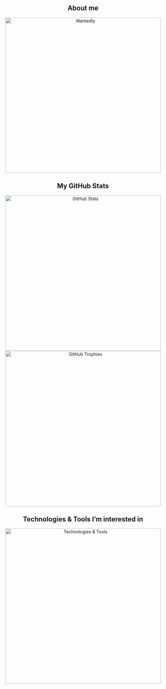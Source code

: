 <h2 align="center">About me</h2>
<p align="center">
    <a href="https://www.wantedly.com/id/miki_taichi" target="_blank"><img src="https://github.com/user-attachments/assets/000918bb-7fa1-4ff3-a776-02312a05723a" alt="Wantedly" width="500"></a>
</p>

<h2 align="center">My GitHub Stats</h2>
<p align="center">
    <img src="https://github-readme-stats-theta-one-89.vercel.app/api?username=taichone&hide=stars,contribs&theme=radical&count_private=true&border_radius=10" alt="GitHub Stats" width="500"><br>
    <img src="https://github-profile-trophy.vercel.app/?username=taichone&title=-Stars&column=4&theme=juicyfresh" alt="GitHub Trophies" width="500">
</p>

<h2 align="center">Technologies & Tools I’m interested in</h2>
<p align="center">
    <img src="https://skillicons.dev/icons?i=swift,apple,supabase,fastapi,python,notion,figma,firebase,github,githubactions,git,c,cpp,arduino,pytorch,java,androidstudio,flutter,dart,kotlin,nextjs,react,ts,js,html,css&perline=10" alt="Technologies & Tools" width="500">
</p>
